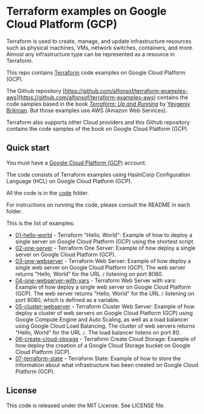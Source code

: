 # Terraform examples on Google Cloud Platform (GCP)

Terraform is used to create, manage, and update infrastructure resources such as physical machines, VMs, network switches, containers, and more. Almost any infrastructure type can be represented as a resource in Terraform.

This repo contains [Terraform](https://www.terraform.io/) code examples on Google Cloud Platform (GCP).

The Github repository
[https://github.com/alfonsof/terraform-examples-aws](https://github.com/alfonsof/terraform-examples-aws)
contains the code samples based in the book *[Terraform: Up and Running](http://www.terraformupandrunning.com)* by [Yevgeniy Brikman](http://www.ybrikman.com). But those examples use AWS (Amazon Web Services).

Terraform also supports other Cloud providers and this Github repository contains the code samples of the book on Google Cloud Platform (GCP).

## Quick start

You must have a [Google Cloud Platform (GCP)](http://cloud.google.com/) account.

The code consists of Terraform examples using HashiCorp Configuration Language (HCL) on Google Cloud Platform (GCP).

All the code is in the [code](/code) folder.

For instructions on running the code, please consult the README in each folder.

This is the list of examples:

* [01-hello-world](code/01-hello-world) - Terraform "Hello, World": Example of how to deploy a single server on Google Cloud Platform (GCP) using the shortest script.
* [02-one-server](code/02-one-server) - Terraform One Server: Example of how deploy a single server on Google Cloud Platform (GCP).
* [03-one-webserver](code/03-one-webserver) - Terraform Web Server: Example of how deploy a single web server on Google Cloud Platform (GCP). The web server returns "Hello, World" for the URL `/` listening on port 8080.
* [04-one-webserver-with-vars](code/04-one-webserver-with-vars) - Terraform Web Server with vars: Example of how deploy a single web server on Google Cloud Platform (GCP). The web server returns "Hello, World" for the URL `/` listening on port 8080, which is defined as a variable.
* [05-cluster-webserver](code/05-cluster-webserver) - Terraform Cluster Web Server: Example of how deploy a cluster of web servers on Google Cloud Platform (GCP) using Google Compute Engine and Auto Scaling, as well as a load balancer using Google Cloud Load Balancing. The cluster of web servers returns "Hello, World" for the URL `/`. The load balancer listens on port 80.
* [06-create-cloud-storage](code/06-create-cloud-storage) - Terraform Create Cloud Storage: Example of how deploy the creation of a Google Cloud Storage bucket on Google Cloud Platform (GCP).
* [07-terraform-state](code/07-terraform-state) - Terraform State: Example of how to store the information about what infrastructure has been created on Google Cloud Platform (GCP).

## License

This code is released under the MIT License. See LICENSE file.